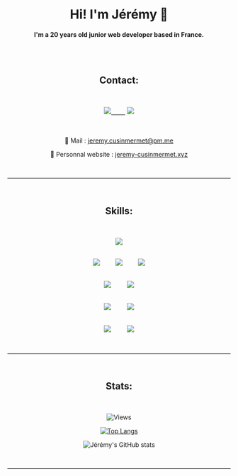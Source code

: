 <h1 align="center">Hi! I'm Jérémy 🙂</h1>
<h4 align="center">I'm a 20 years old junior web developer based in France.</h4>

<br><br><h2 align="center">Contact:</h2><br>

<div align="center">
<a href="https://www.linkedin.com/in/jeremy-cusinmermet/"><img src="https://img.shields.io/badge/-LinkedIn-0a66c2?style=for-the-badge&logo=linkedin&logoColor=fff&labelColor=282828">&nbsp;&nbsp;&nbsp;&nbsp;&nbsp;&nbsp;&nbsp;&nbsp;</a>
<a href="https://github.com/jrmydix"><img src="https://img.shields.io/badge/-Github-f0f6fc?style=for-the-badge&logo=github&logoColor=fff&labelColor=282828"></a>

<br><br>
📧 Mail : jeremy.cusinmermet@pm.me

🔗 Personnal website : [jeremy-cusinmermet.xyz](https://jeremy-cusinmermet.xyz)

</div><br>

<hr>

<br><h2 align="center">Skills:</h2><br>

<p>
<div align="center">
  <img src="https://img.shields.io/badge/-HTML-ff6600?style=for-the-badge&logo=html5&logoColor=ff6600&labelColor=282828">
  
  <br><img src="https://img.shields.io/badge/-CSS-264ee4?style=for-the-badge&logo=css3&logoColor=264ee4&labelColor=282828">&nbsp;&nbsp;&nbsp;&nbsp;&nbsp;&nbsp;&nbsp;&nbsp;
  <img src="https://img.shields.io/badge/-Sass-bf4080?style=for-the-badge&logo=sass&logoColor=bf4080&labelColor=282828">&nbsp;&nbsp;&nbsp;&nbsp;&nbsp;&nbsp;&nbsp;&nbsp;
  <img src="https://img.shields.io/badge/-Bootstrap-860afb?style=for-the-badge&logo=bootstrap&logoColor=860afb&labelColor=282828">

<br><img src="https://img.shields.io/badge/-JavaScript-f7df1e?style=for-the-badge&logo=javascript&logoColor=f7df1e&labelColor=282828">&nbsp;&nbsp;&nbsp;&nbsp;&nbsp;&nbsp;&nbsp;&nbsp;
<img src="https://img.shields.io/badge/-React-5cd9ff?style=for-the-badge&logo=react&logoColor=5cd9ff&labelColor=282828">

<br><img src="https://img.shields.io/badge/-PHP-787cb4?style=for-the-badge&logo=php&logoColor=787cb4&labelColor=282828">&nbsp;&nbsp;&nbsp;&nbsp;&nbsp;&nbsp;&nbsp;&nbsp;
<img src="https://img.shields.io/badge/-Symfony-fff?style=for-the-badge&logo=symfony&logoColor=fff&labelColor=282828">

<br><img src="https://img.shields.io/badge/-SQL-eee?style=for-the-badge&logo=mysql&logoColor=eee&labelColor=282828">&nbsp;&nbsp;&nbsp;&nbsp;&nbsp;&nbsp;&nbsp;&nbsp;
<img src="https://img.shields.io/badge/-Git-f05030?style=for-the-badge&logo=git&logoColor=f05030&labelColor=282828">

</div>
</p><br>

<hr>

<br><h2 align="center">Stats:</h2><br>

<div align="center">

![Views](https://komarev.com/ghpvc/?username=jrmydix&label=Profile+visitors:)

[![Top Langs](https://github-readme-stats.vercel.app/api/top-langs/?username=jrmydix&layout=compact&theme=dark)](https://github.com/jrmydix)

![Jérémy's GitHub stats](https://github-readme-stats.vercel.app/api?username=jrmydix&count_private=true&show_icons=true&theme=dark&hide=issues)

</div><br>

<hr>
